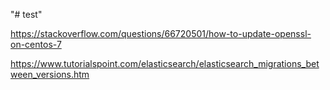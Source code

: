 "# test" 

https://stackoverflow.com/questions/66720501/how-to-update-openssl-on-centos-7

https://www.tutorialspoint.com/elasticsearch/elasticsearch_migrations_between_versions.htm
